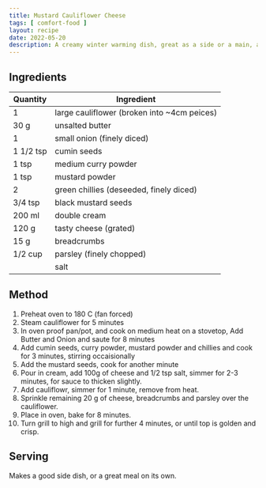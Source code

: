 ```yaml
---
title: Mustard Cauliflower Cheese
tags: [ comfort-food ]
layout: recipe
date: 2022-05-20
description: A creamy winter warming dish, great as a side or a main, accompanied with rice or mash.
---
```

## Ingredients

|Quantity|Ingredient
|-|-
|1 |large cauliflower (broken into ~4cm peices)
|30 g|unsalted butter
|1|small onion (finely diced)
|1 1/2 tsp|cumin seeds
|1 tsp|medium curry powder
|1 tsp| mustard powder
|2|green chillies (deseeded, finely diced)
|3/4 tsp|black mustard seeds
|200 ml|double cream
|120 g|tasty cheese (grated)
|15 g|breadcrumbs
|1/2 cup|parsley (finely chopped)
||salt

## Method

1. Preheat oven to 180 C (fan forced)
2. Steam cauliflower for 5 minutes
3. In oven proof pan/pot, and cook on medium heat on a stovetop, Add Butter and Onion and saute for 8 minutes
4. Add cumin seeds, curry powder, mustard powder and chillies and cook for 3 minutes, stirring occaisionally
5. Add the mustard seeds, cook for another minute
6. Pour in cream, add 100g of cheese and 1/2 tsp salt, simmer for 2-3 minutes, for sauce to thicken slightly.
7. Add cauliflowr, simmer for 1 minute, remove from heat.
8. Sprinkle remaining 20 g of cheese, breadcrumbs and parsley over the cauliflower.
9. Place in oven, bake for 8 minutes.
10. Turn grill to high and grill for further 4 minutes, or until top is golden and crisp.

## Serving
Makes a good side dish, or a great meal on its own.
